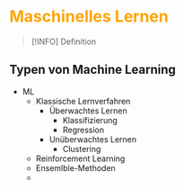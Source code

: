 # <font color = "orange">Maschinelles Lernen</font>
>[!INFO] Definition

## Typen von Machine Learning
- ML
	- Klassische Lernverfahren
		- Überwachtes Lernen
			- Klassifizierung
			- Regression
		- Unüberwachtes Lernen
			- Clustering
	- Reinforcement Learning
	- Ensemlble-Methoden
	- 